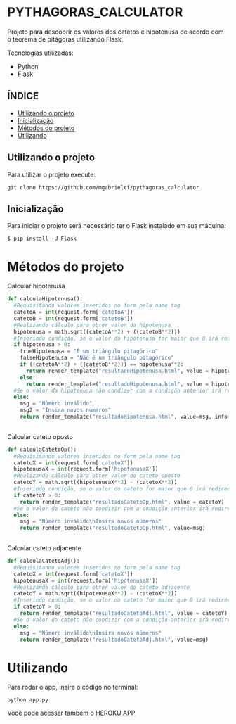 # PYTHAGORAS_CALCULATOR

Projeto para descobrir os valores dos catetos e hipotenusa de acordo com o teorema de pitágoras utilizando Flask.

Tecnologias utilizadas:
- Python
- Flask

## ÍNDICE
* [Utilizando o projeto](#Utilizando-o-projeto)
* [Inicialização](#Inicialização)
* [Métodos do projeto](#Métodos-do-projeto)
* [Utilizando](#Utilizando)

## Utilizando o projeto

Para utilizar o projeto execute:

```
git clone https://github.com/mgabrielef/pythagoras_calculator
```

## Inicialização

Para iniciar o projeto será necessário ter o Flask instalado em sua máquina:

```
$ pip install -U Flask
```

# Métodos do projeto

Calcular hipotenusa

```python
def calculaHipotenusa():
  #Requisitando valores inseridos no form pela name tag
  catetoA = int(request.form['catetoA'])
  catetoB = int(request.form['catetoB'])
  #Realizando cálculo para obter valor da hipotenusa
  hipotenusa = math.sqrt((catetoA**2) + ((catetoB**2)))
  #Inserindo condição, se o valor da hipotenusa for maior que 0 irá redirecionar a página e retornar o valor com informação
  if hipotenusa > 0:
    trueHipotenusa = "É um triângulo pitagórico"
    falseHipotenusa = "Não é um triângulo pitagórico"
    if ((catetoA**2) + ((catetoB**2))) == hipotenusa**2:
      return render_template("resultadoHipotenusa.html", value = hipotenusa, info=trueHipotenusa)
    else:
      return render_template("resultadoHipotenusa.html", value = hipotenusa, info=falseHipotenusa)
  #Se o valor da hipotenusa não condizer com a condição anterior irá redirecionar a página e exibir mensagem 
  else:
    msg = "Número inválido"
    msg2 = "Insira novos números"
    return render_template("resultadoHipotenusa.html", value=msg, info=msg2) 
  
```  

Calcular cateto oposto

```python
def calculaCatetoOp():
  #Requisitando valores inseridos no form pela name tag
  catetoX = int(request.form['catetoX'])
  hipotenusaX = int(request.form['hipotenusaX'])
  #Realizando cálculo para obter valor do cateto oposto
  catetoY = math.sqrt((hipotenusaX**2) - (catetoX**2))
  #Inserindo condição, se o valor do cateto for maior que 0 irá redirecionar a página e retornar o valor
  if catetoY > 0:
    return render_template("resultadoCatetoOp.html", value = catetoY)
  #Se o valor do cateto não condizir com a condição anterior irá redirecionar a página e exibir mensagem  
  else:
    msg = "Número inválido\nInsira novos números"
    return render_template("resultadoCatetoOp.html", value=msg)
  
```
Calcular cateto adjacente

```python
def calculaCatetoAdj():
  #Requisitando valores inseridos no form pela name tag
  catetoX = int(request.form['catetoX'])
  hipotenusaX = int(request.form['hipotenusaX'])
  #Realizando cálculo para obter valor do cateto adjacente
  catetoY = math.sqrt((hipotenusaX**2) - (catetoX**2))
  #Inserindo condição, se o valor do cateto for maior que 0 irá redirecionar a página e retornar o valor
  if catetoY > 0:
    return render_template("resultadoCatetoAdj.html", value = catetoY)
  #Se o valor do cateto não condizir com a condição anterior irá redirecionar a página e exibir mensagem
  else:
    msg = "Número inválido\nInsira novos números"
    return render_template("resultadoCatetoAdj.html", value=msg)
```

# Utilizando

Para rodar o app, insira o código no terminal:
```
python app.py
```


Você pode acessar também o [HEROKU APP](https://mysterious-mesa-79161.herokuapp.com)
